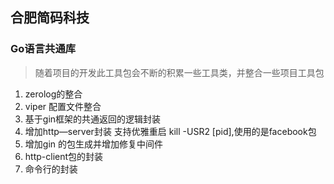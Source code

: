 ## 合肥简码科技
### Go语言共通库
> 随着项目的开发此工具包会不断的积累一些工具类，并整合一些项目工具包
1. zerolog的整合
2. viper 配置文件整合
3. 基于gin框架的共通返回的逻辑封装
4. 增加http—server封装 支持优雅重启 kill -USR2 [pid],使用的是facebook包
5. 增加gin 的包生成并增加修复中间件
6. http-client包的封装
7. 命令行的封装